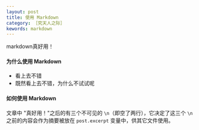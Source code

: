 ```yaml
---
layout: post
title: 使用 Markdown
category: ［究天人之际］
kewords: markdown
---
```

markdown真好用！


#### 为什么使用 Markdown

* 看上去不错  
* 既然看上去不错，为什么不试试呢  

#### 如何使用 Markdown
文章中 "真好用！"之后的有三个不可见的 `\n`（即空了两行），它决定了这三个 `\n` 之前的内容会作为摘要被放在 `post.excerpt` 变量中，供其它文件使用。